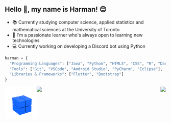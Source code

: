 ## Hello :wave:, my name is Harman! :blush:

- 📚 Currently studying computer science, applied statistics and mathematical sciences at the University of Toronto
- 💁 I'm a passionate learner who's always open to learning new technologies
- 💻 Currently working on developing a Discord bot using Python

```python
harman = {
  "Programming Languages": ["Java", "Python", "HTML5", "CSS", "R", "Dart"],
  "Tools": ["Git", "VSCode", "Android Studio", "PyCharm", "Eclipse"],
  "Libraries & Frameworks": ["Flutter", "Bootstrap"]
}
```

<a href="https://github-readme-stats.vercel.app/api/top-langs/?username=harman-khehara&bg_color=0,3f39bd,aab3f0,98d7eb&title_color=ffffff&theme=algolia&hide=Shell,Swift,Kotlin,Objective-C&langs_count=8&layout=compact&card_width=275">
  <img align="right" src="https://github-readme-stats.vercel.app/api/top-langs/?username=harman-khehara&bg_color=0,3f39bd,aab3f0,98d7eb&title_color=ffffff&theme=algolia&hide=Shell,Swift,Kotlin,Objective-C&langs_count=8&layout=compact&card_width=400">
</a>

<a href="https://visitor-badge.glitch.me/badge?page_id=harman-khehara.visitor-badge">
    <img algin="left" src="https://visitor-badge.glitch.me/badge?page_id=harman-khehara.visitor-badge">
</a>

<img align="left" alt="Rubiks Cube" width="100" height="100" src="rubiks_cube.gif"> 







